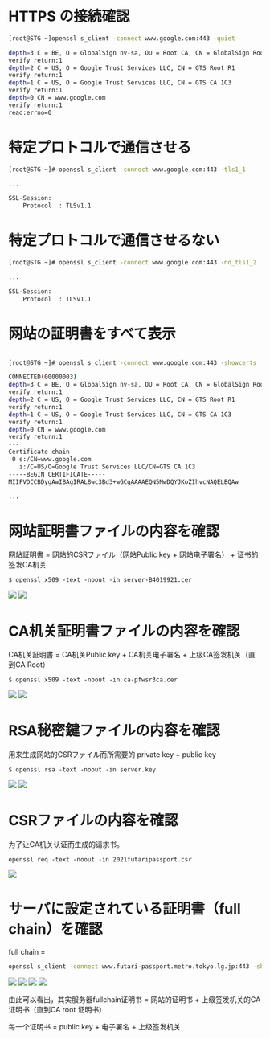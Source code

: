 # HTTPS の接続確認

```sh
[root@STG ~]openssl s_client -connect www.google.com:443 -quiet

depth=3 C = BE, O = GlobalSign nv-sa, OU = Root CA, CN = GlobalSign Root CA
verify return:1
depth=2 C = US, O = Google Trust Services LLC, CN = GTS Root R1
verify return:1
depth=1 C = US, O = Google Trust Services LLC, CN = GTS CA 1C3
verify return:1
depth=0 CN = www.google.com
verify return:1
read:errno=0
```

# 特定プロトコルで通信させる

```sh
[root@STG ~]# openssl s_client -connect www.google.com:443 -tls1_1

...

SSL-Session:
    Protocol  : TLSv1.1
```

# 特定プロトコルで通信させるない
```sh
[root@STG ~]# openssl s_client -connect www.google.com:443 -no_tls1_2

...

SSL-Session:
    Protocol  : TLSv1.1
```

# 网站の証明書をすべて表示

```sh

[root@STG ~]# openssl s_client -connect www.google.com:443 -showcerts

CONNECTED(00000003)
depth=3 C = BE, O = GlobalSign nv-sa, OU = Root CA, CN = GlobalSign Root CA
verify return:1
depth=2 C = US, O = Google Trust Services LLC, CN = GTS Root R1
verify return:1
depth=1 C = US, O = Google Trust Services LLC, CN = GTS CA 1C3
verify return:1
depth=0 CN = www.google.com
verify return:1
---
Certificate chain
 0 s:/CN=www.google.com
   i:/C=US/O=Google Trust Services LLC/CN=GTS CA 1C3
-----BEGIN CERTIFICATE-----
MIIFVDCCBDygAwIBAgIRAL8wc3Bd3+wGCgAAAAEQN5MwDQYJKoZIhvcNAQELBQAw

...

```



# 网站証明書ファイルの内容を確認

网站証明書 = 网站的CSRファイル（网站Public key + 网站电子署名） + 证书的签发CA机关

```
$ openssl x509 -text -noout -in server-B4019921.cer
```

![](img\2021-11-18-11-24-44.png)
![](img\2021-11-18-11-25-59.png)

# CA机关証明書ファイルの内容を確認

CA机关証明書 = CA机关Public key + CA机关电子署名 + 上级CA签发机关（直到CA Root）

```
$ openssl x509 -text -noout -in ca-pfwsr3ca.cer
```

![](img\2021-11-18-11-29-51.png)
![](img\2021-11-18-11-31-10.png)

# RSA秘密鍵ファイルの内容を確認

用来生成网站的CSRファイル而所需要的 private key + public key

```
$ openssl rsa -text -noout -in server.key
```

![](img\2021-11-18-11-33-36.png)
![](img\2021-11-18-11-34-10.png)

# CSRファイルの内容を確認

为了让CA机关认证而生成的请求书。

```
openssl req -text -noout -in 2021futaripassport.csr
```

![](img\2021-11-18-11-38-27.png)

# サーバに設定されている証明書（full chain）を確認

full chain = 

```sh
openssl s_client -connect www.futari-passport.metro.tokyo.lg.jp:443 -showcerts

```

![](img\2021-11-18-11-45-45.png)
![](img\2021-11-18-11-48-14.png)
![](img\2021-11-18-11-49-36.png)
![](img\2021-11-18-11-53-39.png)

由此可以看出，其实服务器fullchain证明书 = 网站的证明书 + 上级签发机关的CA证明书（直到CA root 证明书）

每一个证明书 = public key + 电子署名 + 上级签发机关